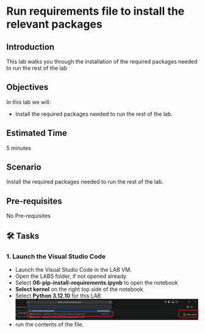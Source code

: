 # Run requirements file to install the relevant packages

## Introduction 

This lab walks you through the installation of the required packages needed to run the rest of the lab

## Objectives 
In this lab we will:
-	Install the required packages needed to run the rest of the lab.


## Estimated Time 

5 minutes 

## Scenario
Install the required packages needed to run the rest of the lab.

## Pre-requisites
No Pre-requisites

## 🛠️ Tasks

### 1. Launch the Visual Studio Code
- Launch the Visual Studio Code in the LAB VM.
- Open the LABS folder, if not opened already
- Select **06-pip-install-requirements.ipynb** to open the notebook
- **Select kernel** on the right top side of the notebook
- Select **Python 3.12.10** for this LAB
![Go to resource](images/py31210.png)
- run the contents of the file. 
